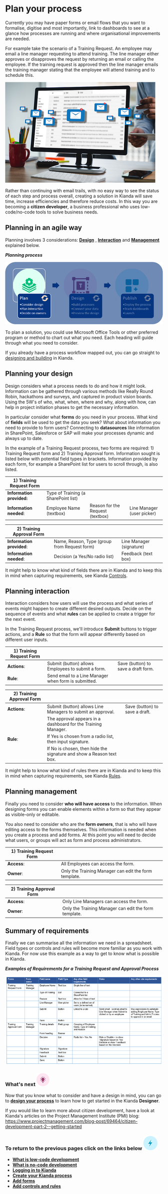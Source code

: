 # Plan your process

Currently you may have paper forms or email flows that you want to formalise, digitise and most importantly, link to dashboards to see at a glance how processes are running and where organisational improvements are needed.

For example take the scenario of a Training Request. An employee may email a line manager requesting to attend training. The line manager either approves or disapproves the request by returning an email or calling the employee. If the training request is approved then the line manager emails the training manager stating that the employee will attend training and to schedule this.

![Email trail](images/emails.png)



Rather than continuing with email trails, with no easy way to see the status of each step and process overall, creating a solution in Kianda will save time, increase efficiencies and therefore reduce costs. In this way you are becoming a **citizen developer**, a business professional who uses low-code/no-code tools to solve business needs. 



## Planning in an agile way

Planning involves 3 considerations: [**Design**](#planning-your-design) , [**Interaction**](#planning-interaction)  and [**Management**](#planning-management) explained below.

***Planning process***

![Planning](images/highlightplan.png)

To plan a solution, you could use Microsoft Office Tools or other preferred program or method to chart out what you need. Each heading will guide through what you need to consider.

If you already have a process workflow mapped out, you can go straight to [designing and building](getting-started/design_process.md) in Kianda. 



## Planning your design ##

Design considers what a process needs to do and how it might look. Information can be gathered through various methods like Really Round Robin, hackathons and surveys, and captured in product vision boards. Using the 5W's of who, what, when, where and why, along with how, can help in project initiation phases to get the necessary information. 

In particular consider what **forms** do you need in your process. What kind of **fields** will be used to get the data you seek? What about information you need to provide to form users? Connecting to **datasources** like information in SharePoint, Salesforce or SAP will make your processes dynamic and always up to date.

In the example of a Training Request process, two forms are required: 1) Training Request form and 2) Training Approval form. Information sought is listed below with potential field types in brackets. Information provided by each form, for example a SharePoint list for users to scroll through, is also listed.

| 1) Training Request Form  |                                      |                                  |                            |
| ------------------------- | ------------------------------------ | -------------------------------- | -------------------------- |
| **Information provided:** | Type of Training (a SharePoint list) |                                  |                            |
| **Information needed**:   | Employee Name (textbox)              | Reason for the Request (textbox) | Line Manager (user picker) |


| 2) Training Approval Form |                                              |                          |
| ------------------------- | -------------------------------------------- | ------------------------ |
| **Information provided**: | Name, Reason, Type (group from Request form) | Line Manager (signature) |
| **Information needed**:   | Decision (a Yes/No  radio list)              | Feedback (text box)      |

It might help to know what kind of fields there are in Kianda and to keep this in mind when capturing requirements, see Kianda [Controls](/getting-started/controls.md).



## Planning interaction ##

Interaction considers how users will use the process and what series of events might happen to create different desired outputs. Decide on the sequence of events and what **rules** can be applied to create a trigger for the next event.

In the Training Request process, we'll introduce **Submit** buttons to trigger actions, and a **Rule** so that the form will appear differently based on different user inputs.

| 1) Training Request Form |                                                      |                                     |
| ------------------------ | ---------------------------------------------------- | ----------------------------------- |
| **Actions**:             | Submit (button) allows Employees to submit a form.   | Save (button) to save a draft form. |
| **Rule**:                | Send email to a Line Manager when form is submitted. |                                     |


| 2) Training Approval Form |                                                              |                                 |
| ------------------------- | ------------------------------------------------------------ | ------------------------------- |
| **Actions**:              | Submit (button) allows Line Managers to submit an approval.  | Save (button)  to save a draft. |
|                           | The approval appears in a dashboard for the Training Manager. |                                 |
| **Rule**:                 | If Yes is chosen from a radio list, then input signature.    |                                 |
|                           | If No is chosen, then hide the signature and show a Reason text box. |                                 |

It might help to know what kind of rules there are in Kianda and to keep this in mind when capturing requirements, see Kianda [Rules](/getting-started/rules.md).



## Planning management ##

Finally you need to consider **who will have access** to the information. When designing forms you can enable elements within a form so that they appear as visible-only or editable. 

You also need to consider who are the **form owners**, that is who will have editing access to the forms themselves. This information is needed when you create a process and add forms. At this point you will need to decide what users, or groups will act as form and process administrators. 

| 1) Training Request Form |                                                       |
| ------------------------ | ----------------------------------------------------- |
| **Access**:              | All Employees can access the form.                    |
| **Owner**:               | Only the Training Manager can edit the form template. |

| 2) Training Approval Form |                                                       |
| ------------------------- | ----------------------------------------------------- |
| **Access**:               | Only Line Managers can access the form.               |
| **Owner**:                | Only the Training Manager can edit the form template. |



## Summary of requirements ##

Finally we can summarise all the information we need in a spreadsheet. Field types or controls and rules will become more familiar as you work with Kianda. For now use this example as a way to get to know what is possible in Kianda.

***Examples of Requirements for a Training Request and Approval Process***

![Training Process requirements](images/trainingreq_orig.png)



### What's next  ![Idea icon](images/18.png) ###

Now that you know what to consider and have a design in mind, you can go to [**design your process**](getting-started/design_process.md) to learn how to get started in the Kianda **Designer**.

If you would like to learn more about citizen development, have a look at Kianda's articles on the Project Management Institute (PMI) blog: https://www.projectmanagement.com/blog-post/69464/citizen-development-part-2--getting-started




### **To return to the previous pages click on the links below**  ![Idea icon](images/10.png) 

- [**What is low-code development**](getting-started/low_code.md)
- [**What is no-code development**](getting-started/no_code.md)
- **[Logging in to Kianda](getting-started/logging_in.md)**
- **[Create your Kianda process](getting-started/create_process.md)**
- [**Add forms**](getting-started/create_form.md)
- [**Add controls and rules**](getting-started/add_form_elements.md)



